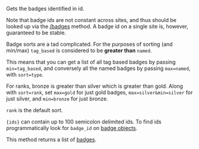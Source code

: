 Gets the badges identified in id.

Note that badge ids are not constant across sites, and thus should be looked up via the
[/badges](#operations-badges-badges_list) method. A badge id on a single site is, however, guaranteed to be stable.

Badge sorts are a tad complicated. For the purposes of sorting (and min/max) `tag_based` is considered to be **greater
than** `named`.

This means that you can get a list of all tag based badges by passing `min=tag_based`, and conversely all the named
badges by passing `max=named`, with `sort=type`.

For ranks, bronze is greater than silver which is greater than gold. Along with `sort=rank`, set `max=gold` for just
gold badges, `max=silver&min=silver` for just silver, and `min=bronze` for just bronze.

`rank` is the default sort.

`{ids}` can contain up to 100 semicolon delimited ids. To find ids programmatically look for `badge_id` on
[badge objects](#model-Badge).

This method returns a list of [badges](#model-Badge).
